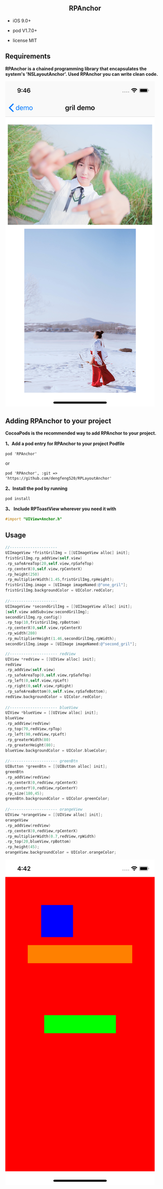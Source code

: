 <h2><center>RPAnchor</center></h2>

* iOS 9.0+

* pod V1.7.0+

* license MIT

<h2>Requirements</h2>

**RPAnchor is a chained programming library that encapsulates the system's 'NSLayoutAnchor'. Used RPAnchor you can write clean code.**

![demo1](https://github.com/dengfeng520/RPLayoutAnchor/blob/master/demo1.png?raw=true)

<h2>Adding RPAnchor to your project</h2>

**CocoaPods is the recommended way to add RPAnchor to your project.**

**1、Add a pod entry for RPAnchor to your project Podfile**

```
pod 'RPAnchor'

```
or

```
pod 'RPAnchor', :git => 'https://github.com/dengfeng520/RPLayoutAnchor'
```

**2、Install the pod by running**

```
pod install
```

**3、 Include RPToastView wherever you need it with**

```Objective-C
#import "UIView+Anchor.h"
```

<h2>Usage</h2>

```Objective-C
//---------------------
UIImageView *fristGrilImg = [[UIImageView alloc] init];
fristGrilImg.rp_addView(self.view)
.rp_safeAreaTop(20,self.view,rpSafeTop)
.rp_centerX(0,self.view,rpCenterX)
.rp_height(250)
.rp_multiplierWidth(1.45,fristGrilImg,rpHeight);
fristGrilImg.image = [UIImage imageNamed:@"one_gril"];
fristGrilImg.backgroundColor = UIColor.redColor;

//---------------------
UIImageView *secondGrilImg = [[UIImageView alloc] init];
[self.view addSubview:secondGrilImg];
secondGrilImg.rp_config()
.rp_top(10,fristGrilImg,rpBottom)
.rp_centerX(0,self.view,rpCenterX)
.rp_width(280)
.rp_multiplierHeight(1.46,secondGrilImg,rpWidth);
secondGrilImg.image = [UIImage imageNamed:@"second_gril"];
```


```Objective-C
//--------------------- redView
UIView *redView = [[UIView alloc] init];
redView
.rp_addView(self.view)
.rp_safeAreaTop(0,self.view,rpSafeTop)
.rp_left(0,self.view,rpLeft)
.rp_right(0,self.view,rpRight)
.rp_safeAreaBottom(0,self.view,rpSafeBottom);
redView.backgroundColor = UIColor.redColor;

//--------------------- blueView
UIView *blueView = [[UIView alloc] init];
blueView
.rp_addView(redView)
.rp_top(70,redView,rpTop)
.rp_left(90,redView,rpLeft)
.rp_greaterWidth(80)
.rp_greaterHeight(80);
blueView.backgroundColor = UIColor.blueColor;

//--------------------- greenBtn
UIButton *greenBtn = [[UIButton alloc] init];
greenBtn
.rp_addView(redView)
.rp_centerX(0,redView,rpCenterX)
.rp_centerY(0,redView,rpCenterY)
.rp_size(180,45);
greenBtn.backgroundColor = UIColor.greenColor;

//--------------------- orangeView
UIView *orangeView = [[UIView alloc] init];
orangeView
.rp_addView(redView)
.rp_centerX(0,redView,rpCenterX)
.rp_multiplierWidth(0.7,redView,rpWidth)
.rp_top(20,blueView,rpBottom)
.rp_height(45);
orangeView.backgroundColor = UIColor.orangeColor;

```

![demo.png](https://github.com/dengfeng520/RPLayoutAnchor/blob/master/demo.png?raw=true)